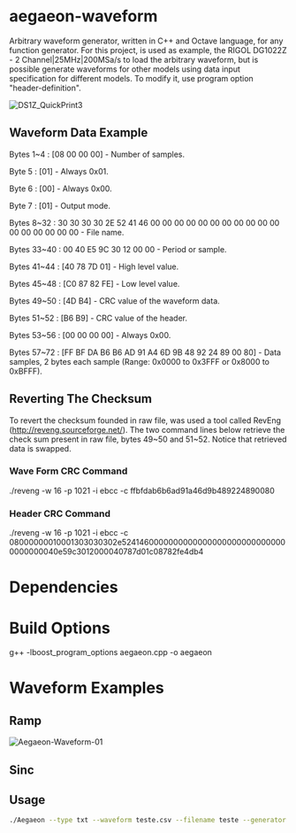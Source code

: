 # aegaeon-waveform
Arbitrary waveform generator, written in C++ and Octave language, for any function generator. For this project, is used as example, the RIGOL DG1022Z - 2 Channel|25MHz|200MSa/s to load the arbitrary waveform, but is possible generate waveforms for other models using data input specification for different models. To modify it, use program option "header-definition".

![DS1Z_QuickPrint3](https://user-images.githubusercontent.com/27175864/66274452-d347e500-e876-11e9-853e-cc0ea43a5dcd.png)

## Waveform Data Example

Bytes 1~4 : [08 00 00 00] - Number of samples.

Byte 5 : [01] - Always 0x01.

Byte 6 : [00] - Always 0x00.

Byte 7 : [01] - Output mode.

Bytes 8~32 : 30 30 30 30 2E 52 41 46 00 00 00 00 00 00 00 00 00 00 00 00 00 00 00 00 00 - File name.

Bytes 33~40 : 00 40 E5 9C 30 12 00 00 - Period or sample.

Bytes 41~44 : [40 78 7D 01] - High level value.

Bytes 45~48 : [C0 87 82 FE] - Low level value.

Bytes 49~50 : [4D B4] - CRC value of the waveform data.

Bytes 51~52 : [B6 B9] - CRC value of the header.

Bytes 53~56 : [00 00 00 00] - Always 0x00.

Bytes 57~72 : [FF BF DA B6 B6 AD 91 A4 6D 9B 48 92 24 89 00 80] - Data samples, 2 bytes each sample (Range: 0x0000 to 0x3FFF or 0x8000 to 0xBFFF).

## Reverting The Checksum

To revert the checksum founded in raw file, was used a tool called RevEng (http://reveng.sourceforge.net/). The two command lines below retrieve the check sum present in raw file, bytes 49~50 and 51~52. Notice that retrieved data is swapped.

### Wave Form CRC Command

./reveng -w 16 -p 1021 -i ebcc -c ffbfdab6b6ad91a46d9b489224890080

### Header CRC Command

./reveng -w 16 -p 1021 -i ebcc -c 08000000010001303030302e52414600000000000000000000000000000000000040e59c3012000040787d01c08782fe4db4

# Dependencies

# Build Options

g++ -lboost_program_options aegaeon.cpp -o aegaeon

# Waveform Examples

## Ramp
![Aegaeon-Waveform-01](https://user-images.githubusercontent.com/27175864/66438563-f57f6580-ea24-11e9-92d7-fe995c7062fa.png)

## Sinc

## Usage
```bash
./Aegaeon --type txt --waveform teste.csv --filename teste --generator DG-1022Z
```
